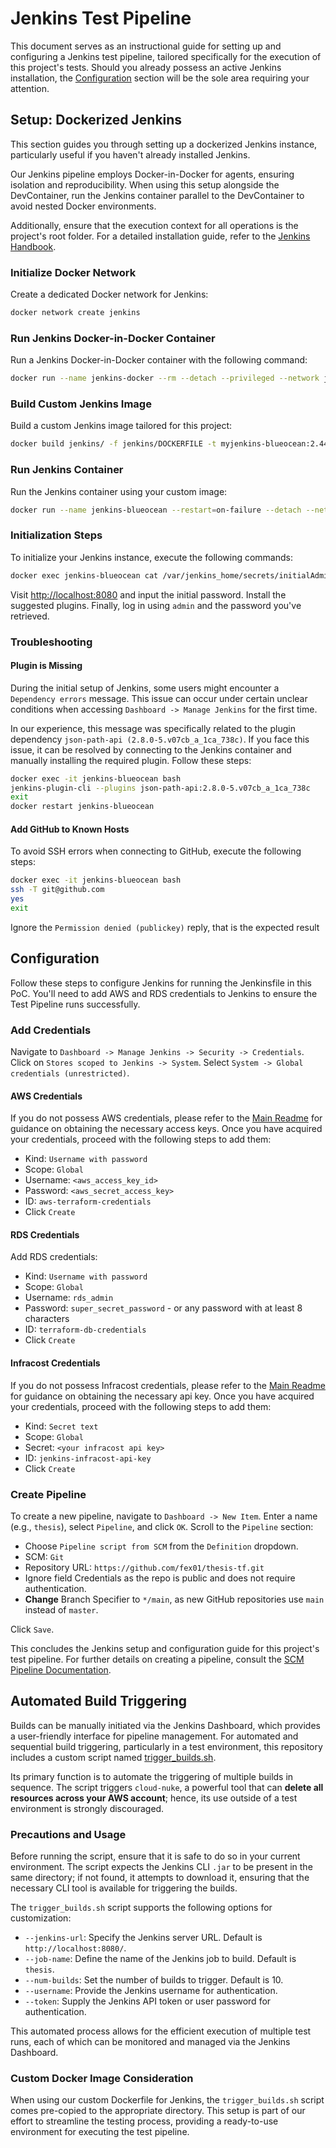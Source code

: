# Jenkins Test Pipeline

This document serves as an instructional guide for setting up and configuring a Jenkins test pipeline, tailored specifically for the execution of this project's tests.
Should you already possess an active Jenkins installation, the [Configuration](#configuration) section will be the sole area requiring your attention.

## Setup: Dockerized Jenkins

This section guides you through setting up a dockerized Jenkins instance, particularly useful if you haven't already installed Jenkins.

Our Jenkins pipeline employs Docker-in-Docker for agents, ensuring isolation and reproducibility. When using this setup alongside the DevContainer, run the Jenkins container parallel to the DevContainer to avoid nested Docker environments.

Additionally, ensure that the execution context for all operations is the project's root folder. For a detailed installation guide, refer to the [Jenkins Handbook](https://www.jenkins.io/doc/book/installing/docker/).

### Initialize Docker Network

Create a dedicated Docker network for Jenkins:

```bash
docker network create jenkins
```

### Run Jenkins Docker-in-Docker Container

Run a Jenkins Docker-in-Docker container with the following command:

```bash
docker run --name jenkins-docker --rm --detach --privileged --network jenkins --network-alias docker --env DOCKER_TLS_CERTDIR=/certs --volume jenkins-docker-certs:/certs/client --volume jenkins-data:/var/jenkins_home --publish 2376:2376 docker:dind --storage-driver overlay2
```

### Build Custom Jenkins Image

Build a custom Jenkins image tailored for this project:

```bash
docker build jenkins/ -f jenkins/DOCKERFILE -t myjenkins-blueocean:2.442
```

### Run Jenkins Container

Run the Jenkins container using your custom image:

```bash
docker run --name jenkins-blueocean --restart=on-failure --detach --network jenkins --env DOCKER_HOST=tcp://docker:2376 --env DOCKER_CERT_PATH=/certs/client --env DOCKER_TLS_VERIFY=1 --publish 8080:8080 --publish 50000:50000 --volume jenkins-data:/var/jenkins_home --volume jenkins-docker-certs:/certs/client:ro myjenkins-blueocean:2.442
```

### Initialization Steps

To initialize your Jenkins instance, execute the following commands:

```bash
docker exec jenkins-blueocean cat /var/jenkins_home/secrets/initialAdminPassword
```

Visit <http://localhost:8080> and input the initial password.
Install the suggested plugins.
Finally, log in using `admin` and the password you've retrieved.

### Troubleshooting

#### Plugin is Missing

During the initial setup of Jenkins, some users might encounter a `Dependency errors` message. This issue can occur under certain unclear conditions when accessing `Dashboard -> Manage Jenkins` for the first time.

In our experience, this message was specifically related to the plugin dependency `json-path-api (2.8.0-5.v07cb_a_1ca_738c)`. If you face this issue, it can be resolved by connecting to the Jenkins container and manually installing the required plugin. Follow these steps:

```bash
docker exec -it jenkins-blueocean bash
jenkins-plugin-cli --plugins json-path-api:2.8.0-5.v07cb_a_1ca_738c
exit
docker restart jenkins-blueocean
```

#### Add GitHub to Known Hosts

To avoid SSH errors when connecting to GitHub, execute the following steps:

```bash
docker exec -it jenkins-blueocean bash
ssh -T git@github.com
yes
exit
```

Ignore the `Permission denied (publickey)` reply, that is the expected result

## Configuration

Follow these steps to configure Jenkins for running the Jenkinsfile in this PoC. You'll need to add AWS and RDS credentials to Jenkins to ensure the Test Pipeline runs successfully.


### Add Credentials

Navigate to `Dashboard -> Manage Jenkins -> Security -> Credentials`.
Click on `Stores scoped to Jenkins -> System`.
Select `System -> Global credentials (unrestricted)`.

#### AWS Credentials

If you do not possess AWS credentials, please refer to the [Main Readme](/README.md#aws) for guidance on obtaining the necessary access keys.
Once you have acquired your credentials, proceed with the following steps to add them:

- Kind: `Username with password`
- Scope: `Global`
- Username: `<aws_access_key_id>`
- Password: `<aws_secret_access_key>`
- ID: `aws-terraform-credentials`
- Click `Create`

#### RDS Credentials

Add RDS credentials:

- Kind: `Username with password`
- Scope: `Global`
- Username: `rds_admin`
- Password: `super_secret_password` - or any password with at least 8 characters
- ID: `terraform-db-credentials`
- Click `Create`

#### Infracost Credentials

If you do not possess Infracost credentials, please refer to the [Main Readme](/README.md#infracost) for guidance on obtaining the necessary api key.
Once you have acquired your credentials, proceed with the following steps to add them:

- Kind: `Secret text`
- Scope: `Global`
- Secret: `<your infracost api key>`
- ID: `jenkins-infracost-api-key`
- Click `Create`

### Create Pipeline

To create a new pipeline, navigate to `Dashboard -> New Item`.
Enter a name (e.g., `thesis`), select `Pipeline`, and click `OK`.
Scroll to the `Pipeline` section:

- Choose `Pipeline script from SCM` from the `Definition` dropdown.
- SCM: `Git`
- Repository URL: `https://github.com/fex01/thesis-tf.git`
- Ignore field Credentials as the repo is public and does not require authentication.
- **Change** Branch Specifier to `*/main`, as new GitHub repositories use `main` instead of `master`.

Click `Save`.

This concludes the Jenkins setup and configuration guide for this project's test pipeline.
For further details on creating a pipeline, consult the [SCM Pipeline Documentation](https://www.jenkins.io/doc/book/pipeline/getting-started/#in-scm).

## Automated Build Triggering

Builds can be manually initiated via the Jenkins Dashboard, which provides a user-friendly interface for pipeline management.
For automated and sequential build triggering, particularly in a test environment, this repository includes a custom script named [trigger_builds.sh](/jenkins/trigger_builds.sh).

Its primary function is to automate the triggering of multiple builds in sequence.
The script triggers `cloud-nuke`, a powerful tool that can **delete all resources across your AWS account**; hence, its use outside of a test environment is strongly discouraged.

### Precautions and Usage

Before running the script, ensure that it is safe to do so in your current environment. The script expects the Jenkins CLI `.jar` to be present in the same directory; if not found, it attempts to download it, ensuring that the necessary CLI tool is available for triggering the builds.

The `trigger_builds.sh` script supports the following options for customization:

- `--jenkins-url`: Specify the Jenkins server URL. Default is `http://localhost:8080/`.
- `--job-name`: Define the name of the Jenkins job to build. Default is `thesis`.
- `--num-builds`: Set the number of builds to trigger. Default is 10.
- `--username`: Provide the Jenkins username for authentication.
- `--token`: Supply the Jenkins API token or user password for authentication.

This automated process allows for the efficient execution of multiple test runs, each of which can be monitored and managed via the Jenkins Dashboard.

### Custom Docker Image Consideration

When using our custom Dockerfile for Jenkins, the `trigger_builds.sh` script comes pre-copied to the appropriate directory. This setup is part of our effort to streamline the testing process, providing a ready-to-use environment for executing the test pipeline.
